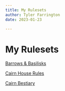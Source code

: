 ```yaml
---
title: My Rulesets
author: Tyler Farrington
date: 2023-01-23

---
```


# My Rulesets

[Barrows & Basilisks](./pages/bb)

[Cairn House Rules](./pages/cairn-houserules)

[Cairn Bestiary](./pages/cairn-bestiary)
